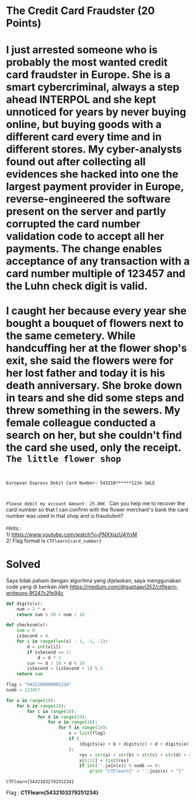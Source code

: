 # The Credit Card Fraudster (20 Points)
I just arrested someone who is probably the most wanted credit card fraudster in Europe. She is a smart cybercriminal, always a step ahead INTERPOL and she kept unnoticed for years by never buying online, but buying goods with a different card every time and in different stores. My cyber-analysts found out after collecting all evidences she hacked into one the largest payment provider in Europe, reverse-engineered the software present on the server and partly corrupted the card number validation code to accept all her payments. The change enables acceptance of any transaction with a card number multiple of 123457 and the Luhn check digit is valid.
<br><br>
I caught her because every year she bought a bouquet of flowers next to the same cemetery. While handcuffing her at the flower shop's exit, she said the flowers were for her lost father and today it is his death anniversary. She broke down in tears and she did some steps and threw something in the sewers. My female colleague conducted a search on her, but she couldn't find the card she used, only the receipt.
<code>
The little flower shop
======================

European Express Debit
Card Number: 543210******1234
SALE

Please debit my account
Amount: 25.00€
</code>
Can you help me to recover the card number so that I can confirm with the flower merchant's bank the card number was used in that shop and is fraudulent?
<br><br>
Hints : <br>
1/ https://www.youtube.com/watch?v=PNXXqzU4YnM<br>
2/ Flag format is <code>CTFlearn{card_number}</code>
# Solved
Saya tidak paham dengan algoritma yang dijelaskan, saya menggunakan code yang di berikan oleh https://medium.com/@guptaavi352/ctflearn-writeups-9f247c2fe94c
```python
def digits(x):
    num = 2 * x
    return num % 10 + num / 10

def checksum(x):
    sum = 0
    isSecond = 0
    for i in range(len(x) - 1, -1, -1):
        d = int(x[i])
        if isSecond == 1:
            d = d * 2
        sum += d / 10 + d % 10
        isSecond = (isSecond + 1) % 2
    return sum

flag = "5432100000001234"
numb = 123457

for a in range(10):
    for b in range(10):
        for c in range(10):
            for d in range(10):
                for e in range(10):
                    for f in range(10):
                        x = list(flag)
                        if (
                            (digits(a) + b + digits(c) + d + digits(e) + f) % 10 == 1
                        ):
                            res = str(a) + str(b) + str(c) + str(d) + str(e) + str(f)
                            x[6:12] = list(res)
                            if int(''.join(x)) % numb == 0:
                                print "CTFlearn{" + ''.join(x) + "}"
```
```
CTFlearn{5432103279251234}
```
Flag : <b>CTFlearn{5432103279251234}</b>
